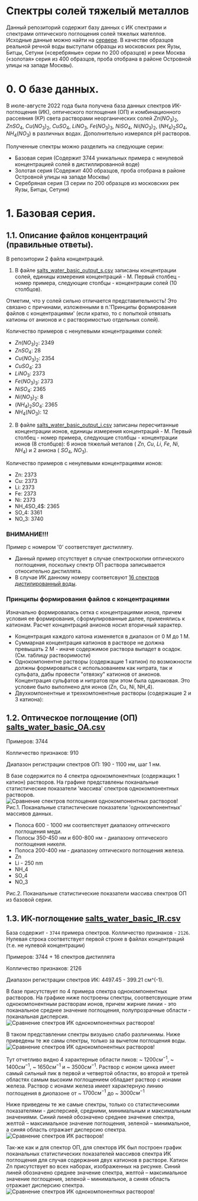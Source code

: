 # Спектры солей тяжелый металлов

Данный репозиторий содержит базу данных с ИК спектрами и спектрами оптического поглощения солей тяжелых мателлов. Исходные данные можно найти на [сервере](http://213.131.1.132:25621/owncloud/index.php/apps/files/?dir=/HM_Salts_water_2022&fileid=281971). 
В качестве образцов реальной речной воды выступали образцы из московских рек Яузы, Битцы, Сетуни («серебряные» серии по 200 образцов) и реки Москва («золотая» серия из 400 образцов, проба отобрана в районе Островной улицы на западе Москвы). 

# 0. О базе данных.
В июле-августе 2022 года была получена база данных спектров ИК-поглощения (ИК), оптического поглощения (ОП) и комбинационного рассеяния (КР) света растворами неорганических солей $Zn(NO_3)_2$, $ZnSO_4$, $Cu(NO_3)_2$, $СuSO_4$, $LiNO_3$, $Fe(NO_3)_3$, $NiSO_4$, $Ni(NO_3)_2$, $(NH_4)_2SO_4$, $NH_4(NO_3)$ в различных водах. Дополнительно измерялся pH растворов.

Полученные спектры можно разделить на следующие серии:
- Базовая серия (Содержит 3744 уникальных примера с ненулевой концентрацией солей в дистиллированной воде)
- Золотая серия (Содержит 400 образцов, проба отобрана в районе Островной улицы на западе Москвы)
- Серебряная серия (3 серии по 200 образцов из московских рек Яузы, Битцы, Сетуни)

# 1. Базовая серия.

## 1.1. Описание файлов концентраций (правильные ответы). 
В репозитории 2 файла концентраций. 
 1. В файле [salts_water_basic_output_s.csv](./data/raw/salts_water_basic_output_s.csv) записаны концентрации солей, единицы измерения концентраций - М.
 Первый столбец - номер примера, следующие столбцы - концентрации солей (10 столбцов).
 
 Отметим, что у солей сильно отличается представительность! Это связано с причинами, изложенными в п.'Принципы формирования файлов с концентрациями' (если кратко, то с попыткой отвязать катионы от анионов и с растворимостью отдельных солей).
 
 Количество примеров с ненулевыми концентрациями солей:
 - $Zn(NO_3)_2$: 2349
 - $ZnSO_4$: 28
 - $Cu(NO_3)_2$: 2354
 - $СuSO_4$: 23
 - $LiNO_3$: 2373
 - $Fe(NO_3)_3$: 2373
 - $NiSO_4$: 2365
 - $Ni(NO_3)_2$: 8
 - $(NH_4)_2SO_4$: 2365
 - $NH_4(NO_3)$: 12
 
 2. В файле [salts_water_basic_output_i.csv](./data/raw/salts_water_basic_output_i.csv) записаны пересчитанные концентрации ионов, единицы измерения концентраций - М. Первый столбец - номер примера, следующие столбцы - концентрации ионов (8 столбцов): 6 ионов тяжелый металов ( $Zn$, $Cu$, $Li$, $Fe$, $Ni$, $NH_4$) и 2 аниона ( $SO_4$, $NO_3$).
 
  Количество примеров с ненулевыми концентрациями ионов:
 - Zn: 2373
 - Cu: 2373
 - Li: 2373
 - Fe: 2373
 - Ni: 2373
 - NH_4SO_4$: 2365
 - SO_4: 3361
 - NO_3: 3740
 

### ВНИМАНИЕ!!! 
Пример с номером '0' соответствует дистилляту.

- Данный пример отсутствует в случае спектроскопии оптического поглощения, поскольку спектр ОП раствора записывается относительно дистиллята.
- В случае ИК данному номеру соответсвуют [16 спектров дистилированный воды](./data/raw/salts_water_basic_IR_baseline.csv).

### Принципы формирования файлов с концентрациями

Изначально формировалась сетка с концентрациями ионов, причем условия ее формирования, сформулированные далее, применялись к катионам. Расчет концентраций анионов носил вторичный характер.

- Концентрация каждого катона изменяется в диапазон от 0 М до 1 М.
- Суммарная концентрация катионов в растворе не должна превышать 2 М - иначе содержимое раствора выпадет в осадок. (См. таблицу растворимости)
- Однокомпонентне растворы (содержащие 1 катион) по возможности должны формироваться с использованием как нитрата, так и сульфата, дабы провести "отвязку" катионов от анионов. Концентрация сульфатов и нитратов при этом была одинаковая. Это условие было выполнено для ионов (Zn, Cu, Ni, NH_4).
- Двухкомпонентные и трехкомпонентные растворы (содержащие 2 и 3 катиона): 

## 1.2. Оптическое поглощение (ОП) [salts_water_basic_OA.csv](./data/raw/salts_water_basic_OA.csv)
Примеров: 3744

Колличество признаков: 910

Диапазон регистрации спектров ОП: 190 - 1100 нм, шаг 1 нм.

В базе содержится по 4 спектра однокомпонентных (содержащих 1 катион) растворов. На графике представлены поканальные статистические показатели 'массива' спектров однокомпонентных растворов. 
![Сравнение спектров поглощения однокомпонентных растворов!](./images/oa/solutions_comparing.jpeg "Сравнение спектров поглощения однокомпонентных растворов")
Рис.1. Поканальные статистические показатели 'однокомпонентных' массивов данных.

- Полоса 600 - 1000 нм соответствует диапазону оптического поглощения меди.
- Полосы 350-450 нм и 600-800 нм - диапазону оптического поглощения никеля.
- Полоса 200-400 нм - диапазону оптического поглощения железа.
- Zn
- Li - 250 nm
- NH_4
- SO_4
- NO_3

Рис.2. Поканальные статистические показатели массива спектров ОП из базовой серии.

## 1.3. ИК-поглощение  [salts_water_basic_IR.csv](./data/raw/salts_water_basic_IR.csv)
База содержит - `3744` примера спектров. Колличество признаков - `2126`. Нулевая строка соответствует первой строке в файлах концентраций (т.е. не нулевой концентрации)

Примеров: 3744 + 16 спектров дистиллята

Колличество признаков: 2126

Диапазон регистрации спектров ИК: 4497.45 - 399.21 см^(-1).

В базе присутствует по 4 примера спектра однокомпонентных растворов. На графике ниже построены спектры, соответсвующие этим однокомпонентным растворам ионов, причем жирние линии - это поканальное среднее значение поглощения, полупрозрачные области - поканальная дисперсия. 
![Сравнение спектров ИК однокомпонентных растворов!](./images/ir/solutions_comparing.jpeg "Сравнение спектров ИК однокомпонентных растворов")

В таком представлении спектры визуаьно слабо различинмы. Ниже приведены те же самы спектры, только за вычетом поглощения воды. 
![Сравнение спектров ИК однокомпонентных растворов!](./images/ir/solutions_comparing-baseline.jpeg "Сравнение спектров ИК однокомпонентных растворов")

Тут отчетливо видно 4 характерные области пиков: ~ $1200 см^{-1}$, ~ $1400 см^{-1}$, ~ $1650 см^{-1}$ и ~ $3500 см^{-1}$. Раствор с ионом цинка имеет самый сильный пик в первой и четвертой областях, во второй и третей областях самым высоким поглощением обладает раствор с ионами железа. Раствор с ионами железа имеет характерную линию поглощения в диопазоне от ~ $1700 см^{-1}$ до ~ $3000 см^{-1}$

Ниже приведены те же самые спектры, только со статистическими показателями - дисперсией, средними, минимальным и максимальным значениями. Синий линей обозначено среднее значение спектра, желтой – максимальное значение поглощения, зеленой – минимальное, а синяя область отражает дисперсию спектра.
![Сравнение спектров ИК растворов!](./images/ir/one-component-mm.jpg "Сравнение спектров ИК растворов!")

Так-же как и для спектор ОП, для спекторв ИК был построен график поканальных статистических показателей массивов спектра ИК поглощения для случая содержания двух катионов в растворе.  Катион Zn присутствует во всех наборах, изображенных на рисунке. Синий линей обозначено среднее значение спектра, желтой – максимальное значение поглощения, зеленой – минимальное, а синяя область отражает дисперсию спектра. 
![Сравнение спектров ИК однокомпонентных растворов!](./images/ir/zn-two-component-mm.jpg "Сравнение спектров ИК однокомпонентных растворов")
